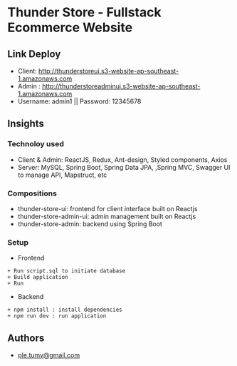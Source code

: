# Thunder Store - Fullstack Ecommerce Website

## Link Deploy

* Client: http://thunderstoreui.s3-website-ap-southeast-1.amazonaws.com 
* Admin : http://thunderstoreadminui.s3-website-ap-southeast-1.amazonaws.com 
* Username: admin1 || Password: 12345678

## Insights

### Technoloy used

* Client & Admin: ReactJS, Redux, Ant-design, Styled components, Axios
* Server: MySQL, Spring Boot, Spring Data JPA,  ,Spring MVC, Swagger UI to manage API, Mapstruct, etc

### Compositions

* thunder-store-ui: frontend for client interface built on Reactjs
* thunder-store-admin-ui: admin management built on Reactjs
* thunder-store-admin: backend using Spring Boot

### Setup

* Frontend
```
+ Run script.sql to initiate database
+ Build application 
+ Run
```
* Backend
```
+ npm install : install dependencies
+ npm run dev : run application
```

## Authors
* [ple.tumy@gmail.com](ple.tumy@gmail.com)

